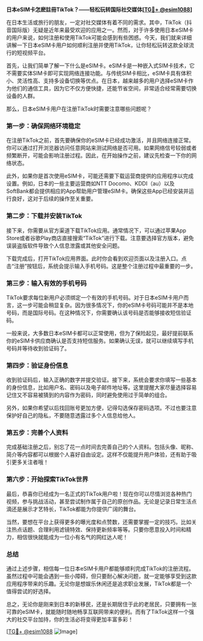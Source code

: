 **日本eSIM卡怎麽註冊TikTok？——轻松玩转国际社交媒体[[TG💪+ @esim1088](https://t.me/s/esim1088)]**

在日本生活或旅行的朋友，一定对社交媒体有着不同的需求。其中，TikTok（抖音国际版）无疑是近年来最受欢迎的应用之一。然而，对于许多使用日本eSIM卡的用户来说，如何注册和使用TikTok可能会感到有些困惑。今天，我们就来详细讲解一下日本eSIM卡用户如何顺利注册并使用TikTok，让你轻松玩转这款全球流行的短视频平台。

首先，让我们简单了解一下什么是eSIM卡。eSIM卡是一种嵌入式SIM卡技术，它不需要实体SIM卡即可实现网络连接功能。与传统SIM卡相比，eSIM卡具有体积小、灵活性高、支持多设备切换等优点。在日本，越来越多的用户选择eSIM卡作为他们的通信工具，因为它不仅方便快捷，还能节省空间，非常适合经常需要切换设备的人群。

那么，日本eSIM卡用户在注册TikTok时需要注意哪些问题呢？

### **第一步：确保网络环境稳定**
在注册TikTok之前，首先要确保你的eSIM卡已经成功激活，并且网络连接正常。你可以通过打开浏览器访问任意网站来测试网络是否可用。如果网络信号较弱或者频繁断开，可能会影响注册过程。因此，在开始操作之前，建议先检查一下你的网络状态。

此外，如果你是首次使用eSIM卡，可能还需要下载运营商提供的应用程序以完成设置。例如，日本的一些主要运营商如NTT Docomo、KDDI（au）以及SoftBank都会提供相应的App帮助用户管理eSIM卡。确保这些App已经安装并运行良好，这对于后续的操作至关重要。

### **第二步：下载并安装TikTok**
接下来，你需要从官方渠道下载TikTok应用。通常情况下，可以通过苹果App Store或者谷歌Play商店直接搜索“TikTok”进行下载。注意要选择官方版本，避免误装盗版软件导致个人信息泄露或其他安全问题。

下载完成后，打开TikTok应用界面。此时你会看到欢迎页面以及注册入口。点击“注册”按钮后，系统会提示输入手机号码。这是整个注册过程中最重要的一步。

### **第三步：输入有效的手机号码**
TikTok要求每位新用户必须绑定一个有效的手机号码。对于日本eSIM卡用户而言，这一步可能会稍显复杂。因为很多情况下，你的eSIM卡号码可能并不是本地号码，而是国际号码。在这种情况下，你需要确认该号码是否能够接收短信验证码。

一般来说，大多数日本eSIM卡都可以正常使用，但为了保险起见，最好提前联系你的eSIM卡供应商确认是否支持短信服务。如果确认无误，就可以继续填写手机号码并等待收到验证码了。

### **第四步：验证身份信息**
收到验证码后，输入正确的数字并提交验证。接下来，系统会要求你填写一些基本的身份信息，比如用户名、密码以及电子邮件地址等。这里提醒大家尽量选择容易记住又不容易被猜到的内容作为密码，同时避免使用过于简单的组合。

另外，如果你希望以后找回账号更加方便，记得勾选保存密码选项。不过也要注意保护好自己的隐私，不要随意透露过多个人信息给他人。

### **第五步：完善个人资料**
完成基础注册之后，别忘了花一点时间去完善自己的个人资料。包括头像、昵称、简介等内容都可以根据个人喜好自由设定。这样不仅能提升用户体验，还有助于吸引更多关注者哦！

### **第六步：开始探索TikTok世界**
最后，恭喜你已经成为一名正式的TikTok用户啦！现在你可以尽情浏览各种热门视频，参与挑战活动，甚至尝试制作属于自己的原创作品。无论是记录日常生活点滴还是展示才艺特长，TikTok都能为你提供广阔的舞台。

当然，要想在平台上获得更多的曝光度和点赞数，还需要掌握一定的技巧。比如关注热点话题、合理利用滤镜特效、保持更新频率等等。只要你愿意投入时间和精力，相信很快就能成为一位小有名气的网红达人呢！

### **总结**
通过上述步骤，相信每一位日本eSIM卡用户都能够顺利完成TikTok的注册流程。虽然过程中可能会遇到一些小障碍，但只要耐心解决问题，就一定能够享受到这款应用程序带来的乐趣。无论你是想娱乐休闲还是追求职业发展，TikTok都是一个值得尝试的好选择。

总之，无论你是刚来到日本的新移民，还是长期居住于此的老居民，只要拥有一张可靠的eSIM卡，就能随时随地畅享互联网带来的便利。而有了TikTok这样一个强大的社交平台加持，你的生活必将变得更加丰富多彩！

[[TG💪+ @esim1088](https://t.me/s/esim1088) ![Image](https://i.postimg.cc/4NQfJmqS/Snipaste-2025-05-13-00-14-12.png)]